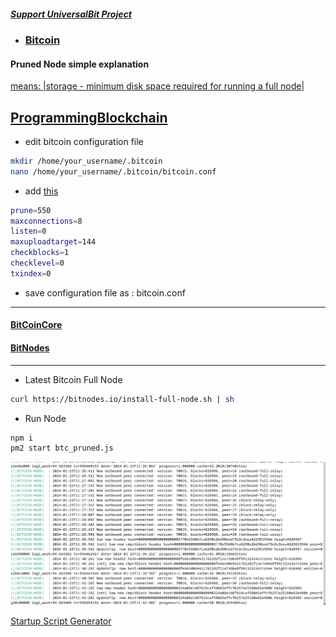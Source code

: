 ##### [Support UniversalBit Project](https://github.com/universalbit-dev/universalbit-dev/tree/main/support)

* ### [Bitcoin](https://en.wikipedia.org/wiki/Bitcoin)

#### Pruned Node simple explanation
[means: |storage - minimum disk space required for running a full node|](https://programmingblockchain.gitbook.io/programmingblockchain/wallet/pruned-node)

[ProgrammingBlockchain](https://programmingblockchain.gitbook.io/programmingblockchain)
---

* edit bitcoin configuration file
```bash
mkdir /home/your_username/.bitcoin
nano /home/your_username/.bitcoin/bitcoin.conf
```
* add [this](https://programmingblockchain.gitbook.io/programmingblockchain/wallet/pruned-node)
```bash
prune=550
maxconnections=8
listen=0
maxuploadtarget=144
checkblocks=1
checklevel=0
txindex=0
```
* save configuration file as : bitcoin.conf

---

#### [BitCoinCore](https://bitcoincore.org/)

#### [BitNodes](https://bitnodes.io)

---
* Latest Bitcoin Full Node 
```bash
curl https://bitnodes.io/install-full-node.sh | sh
```

* Run Node
```bash
npm i 
pm2 start btc_pruned.js
```
![BTC](https://github.com/universalbit-dev/universalbit-dev/blob/main/blockchain/bitcoin/btc-pruned-node.png "btc")

[Startup Script Generator](https://pm2.keymetrics.io/docs/usage/startup/)

